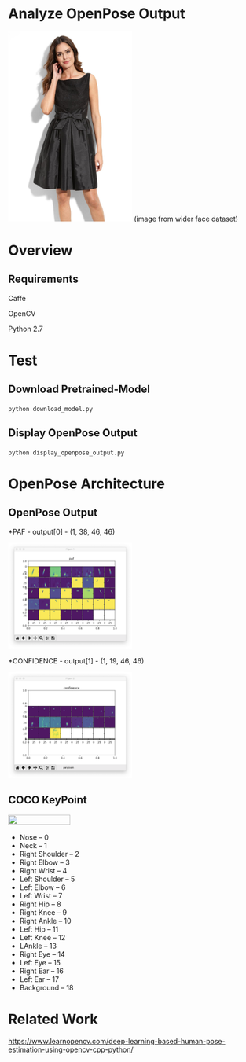 # Analyze OpenPose Output

<img src="https://github.com/abars/OpenPoseAnalyzer/blob/master/images/dress.jpg" width="50%" height="50%">
(image from wider face dataset)

# Overview

## Requirements

Caffe

OpenCV

Python 2.7

# Test

## Download Pretrained-Model

`python download_model.py`

## Display OpenPose Output

`python display_openpose_output.py`

# OpenPose Architecture

## OpenPose Output

*PAF - output[0] - (1, 38, 46, 46)

<img src="https://github.com/abars/OpenPoseAnalyzer/blob/master/images/paf.png" width="50%" height="50%">

*CONFIDENCE - output[1] - (1, 19, 46, 46)

<img src="https://github.com/abars/OpenPoseAnalyzer/blob/master/images/confidence.png" width="50%" height="50%">

## COCO KeyPoint

<img src="https://github.com/abars/OpenPoseAnalyzer/blob/master/images/keypoint.png" width="50%" height="50%">

* Nose – 0
* Neck – 1
* Right Shoulder – 2
* Right Elbow – 3
* Right Wrist – 4
* Left Shoulder – 5
* Left Elbow – 6
* Left Wrist – 7
* Right Hip – 8
* Right Knee – 9
* Right Ankle – 10
* Left Hip – 11
* Left Knee – 12
* LAnkle – 13
* Right Eye – 14
* Left Eye – 15
* Right Ear – 16
* Left Ear – 17
* Background – 18

# Related Work

<https://www.learnopencv.com/deep-learning-based-human-pose-estimation-using-opencv-cpp-python/>
